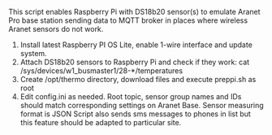 This script enables Raspberry Pi with DS18b20 sensor(s) to emulate Aranet Pro base station sending data to MQTT broker in places where wireless Aranet sensors do not work.
1. Install latest Raspberry PI OS Lite, enable 1-wire interface and update system.
2. Attach DS18b20 sensors to Raspberry Pi and check if they work: cat /sys/devices/w1_busmaster1/28-*/temperatures
3. Create /opt/thermo directory, download files and execute preppi.sh as root
4. Edit config.ini as needed. Root topic, sensor group names and IDs should match corresponding settings on Aranet Base. Sensor measuring format is JSON
Script also sends sms messages to phones in list but this feature should be adapted to particular site.
